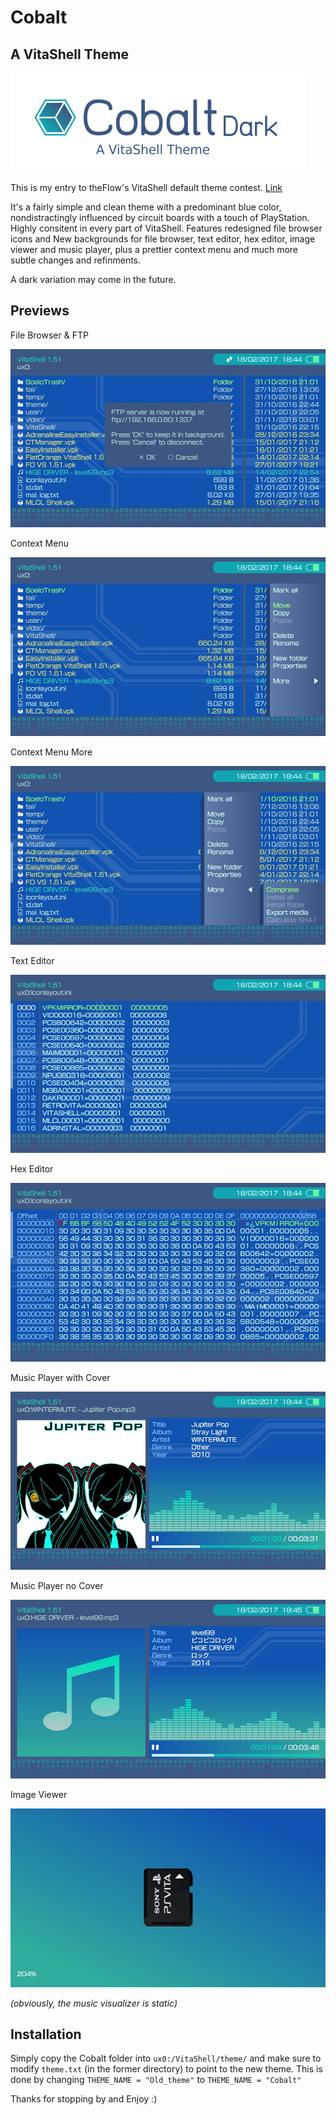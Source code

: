# Cobalt
## A VitaShell Theme

![image](CobaltDLogoS.png)

This is my entry to theFlow's VitaShell default theme contest. [Link](http://wololo.net/talk/viewtopic.php?f=116&t=47830&sid=8b890dbb3668cc097cb76f8f8ed849c8)

It's a fairly simple and clean theme with a predominant blue color, nondistractingly influenced by circuit boards with a touch of PlayStation. Highly consitent in every part of VitaShell.
Features redesigned file browser icons and New backgrounds for file browser, text editor, hex editor, image viewer and music player, plus a prettier context menu and much more subtle changes and refinments.

A dark variation may come in the future.

## Previews

File Browser & FTP

![image](Previews/PreviewGeneral.jpg)

Context Menu

![image](Previews/PreviewContext.jpg)

Context Menu More

![image](Previews/PreviewContextMore.jpg)

Text Editor

![image](Previews/PreviewTextEditor.jpg)

Hex Editor

![image](Previews/PreviewHexEditor.jpg)

Music Player with Cover

![image](Previews/PreviewMusicPlayer.jpg)

Music Player no Cover

![image](Previews/PreviewMusicPlayerNoCover.jpg)

Image Viewer

![image](Previews/PreviewImageViewer.jpg)

*(obviously, the music visualizer is static)*

## Installation

Simply copy the Cobalt folder into `ux0:/VitaShell/theme/` and make sure to modify `theme.txt` (in the former directory) to point to the new theme. This is done by changing `THEME_NAME = "Old_theme"` to `THEME_NAME = "Cobalt"`

Thanks for stopping by and Enjoy :)



